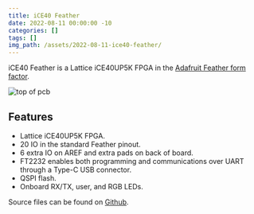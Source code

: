 ```yaml
---
title: iCE40 Feather
date: 2022-08-11 00:00:00 -10
categories: []
tags: []
img_path: /assets/2022-08-11-ice40-feather/
---
```


iCE40 Feather is a Lattice iCE40UP5K FPGA in the [Adafruit Feather form factor](https://learn.adafruit.com/adafruit-feather/feather-specification).

![top of pcb](ice40-top.jpeg)

## Features

- Lattice iCE40UP5K FPGA.
- 20 IO in the standard Feather pinout.
- 6 extra IO on AREF and extra pads on back of board.
- FT2232 enables both programming and communications over UART through a Type-C USB connector.
- QSPI flash.
- Onboard RX/TX, user, and RGB LEDs.

Source files can be found on [Github](https://github.com/joshajohnson/ice40-feather#readme).